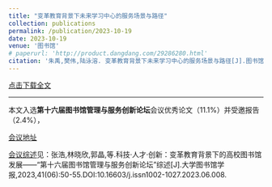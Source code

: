 ```yaml
---
title: "变革教育背景下未来学习中心的服务场景与路径"
collection: publications
permalink: /publication/2023-10-19
date: 2023-10-19
venue: '图书馆'
# paperurl: 'http://product.dangdang.com/29286280.html'
citation: '朱禹,樊伟,陆泳溶. 变革教育背景下未来学习中心的服务场景与路径[J].图书馆,2024(08):26-32.'
---
```


[点击下载全文](https://kns.cnki.net/kcms2/article/abstract?v=6RlcORkFSJRBjqDV3kMqqKJA9dYu33-Pz_2mR0EqEyq61XieKwC3KZDD99KCb3WpD9qHXb16ZGku0zbOeWtG6ERcAy7GSzph8ouqqPW60WS5SStYLyraW9E2TwKoxStDbgEvbYQ5JJX1M_GLyS23aA==&uniplatform=NZKPT&language=CHS)

---

本文入选**第十六届图书馆管理与服务创新论坛**会议优秀论文（11.1%）并受邀报告（2.4%），


[会议地址](http://cflms.lib.sjtu.edu.cn/2023/index.html)


[会议综述](https://kns.cnki.net/kcms2/article/abstract?v=nouGVBS_tgcZTTmLjnL22Mhm1BTiJk2ehKoQ_of7nrJMaDH86557yPfU4rSeYB9GKjo2m7_1mjMBjV1h5jT8y1KUXw0MRROmLQyEaWQ9XnW1DuMj5l23kautZwAHWSnRoACV45R57eT78wW5wZXQYQ==&uniplatform=NZKPT&language=CHS)见：张浩,林晓欣,郭晶,等.科技·人才·创新：变革教育背景下的高校图书馆发展——“第十六届图书馆管理与服务创新论坛”综述[J].大学图书馆学报,2023,41(06):50-55.DOI:10.16603/j.issn1002-1027.2023.06.008.
